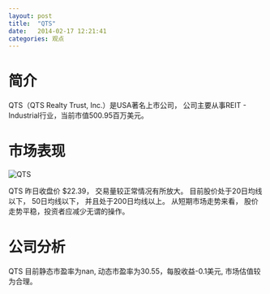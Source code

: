 ```yaml
---
layout: post
title:  "QTS"
date:   2014-02-17 12:21:41
categories: 观点
---
```


# 简介
QTS（QTS Realty Trust, Inc.）是USA著名上市公司，
公司主要从事REIT - Industrial行业，当前市值500.95百万美元。

# 市场表现

![QTS](http://finviz.com/chart.ashx?t=QTS&ty=c&ta=1&p=d&s=l)

QTS 昨日收盘价 $22.39，
交易量较正常情况有所放大。
目前股价处于20日均线以下，
50日均线以下，
并且处于200日均线以上。
从短期市场走势来看，
股价走势平稳，投资者应减少无谓的操作。

# 公司分析
QTS 目前静态市盈率为nan, 动态市盈率为30.55，每股收益-0.1美元,
市场估值较为合理。
